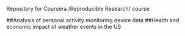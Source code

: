 Repository for Coursera /Reproducible Research/ course

##Analysis of personal activity monitoring device data
##Health and economic impact of weather events in the US

